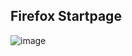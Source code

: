 ## Firefox Startpage

![image](https://github.com/prakashex/mini-yags/assets/90280586/f9973581-d75f-4f02-85b4-37b06731df0e)
